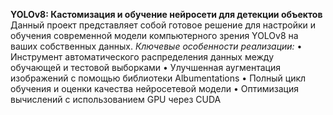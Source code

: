 **YOLOv8: Кастомизация и обучение нейросети для детекции объектов**
Данный проект представляет собой готовое решение для настройки и обучения современной модели компьютерного зрения YOLOv8 на ваших собственных данных.
*Ключевые особенности реализации:*
• Инструмент автоматического распределения данных между обучающей и тестовой выборками
• Улучшенная аугментация изображений с помощью библиотеки Albumentations
• Полный цикл обучения и оценки качества нейросетевой модели
• Оптимизация вычислений с использованием GPU через CUDA
